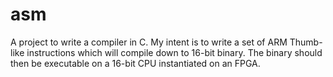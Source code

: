 # asm
A project to write a compiler in C. My intent is to write a set of ARM Thumb-like instructions which will compile down to 16-bit binary. The binary should then be executable on a 16-bit CPU instantiated on an FPGA.

